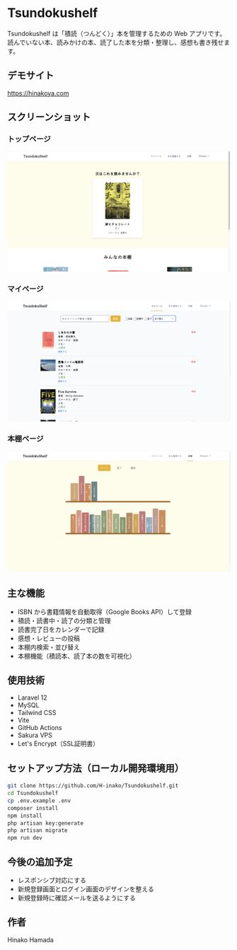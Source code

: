 # Tsundokushelf

Tsundokushelf は「積読（つんどく）」本を管理するための Web アプリです。  
読んでいない本、読みかけの本、読了した本を分類・整理し、感想も書き残せます。

## デモサイト
https://hinakoya.com

## スクリーンショット
### トップページ
![トップページ](public/images/toppage.png)

### マイページ
![マイページ](public/images/dashboard.png)

### 本棚ページ
![本棚](public/images/book-shelf.png)

## 主な機能
- ISBN から書籍情報を自動取得（Google Books API）して登録
- 積読・読書中・読了の分類と管理
- 読書完了日をカレンダーで記録
- 感想・レビューの投稿
- 本棚内検索・並び替え
- 本棚機能（積読本、読了本の数を可視化）


## 使用技術
- Laravel 12
- MySQL
- Tailwind CSS
- Vite
- GitHub Actions
- Sakura VPS
- Let's Encrypt（SSL証明書）

## セットアップ方法（ローカル開発環境用）

```bash
git clone https://github.com/H-inako/Tsundokushelf.git
cd Tsundokushelf
cp .env.example .env
composer install
npm install
php artisan key:generate
php artisan migrate
npm run dev
```
## 今後の追加予定
- レスポンシブ対応にする
- 新規登録画面とログイン画面のデザインを整える
- 新規登録時に確認メールを送るようにする

## 作者
Hinako Hamada

